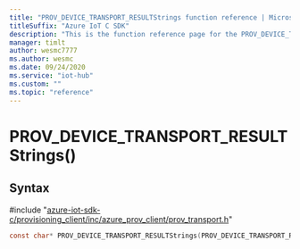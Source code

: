 ```yaml
---                             
title: "PROV_DEVICE_TRANSPORT_RESULTStrings function reference | Microsoft Docs" 
titleSuffix: "Azure IoT C SDK"            
description: "This is the function reference page for the PROV_DEVICE_TRANSPORT_RESULTStrings() function in the Azure IoT C SDK. This SDK is used with Azure IoT Hub and Azure IoT Hub Device Provisioning Service"            
manager: timlt                 
author: wesmc7777              
ms.author: wesmc               
ms.date: 09/24/2020                    
ms.service: "iot-hub"             
ms.custom: ""                
ms.topic: "reference"        
---                            
```


# PROV_DEVICE_TRANSPORT_RESULTStrings()

## Syntax

\#include "[azure-iot-sdk-c/provisioning_client/inc/azure_prov_client/prov_transport.h](../prov-transport-h.md)"  
```C
const char* PROV_DEVICE_TRANSPORT_RESULTStrings(PROV_DEVICE_TRANSPORT_RESULT  value);
```

